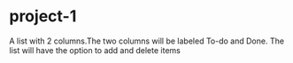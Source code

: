 # project-1
A list with 2 columns.The two columns will be labeled  To-do and Done. The list will have the option to add and delete items

